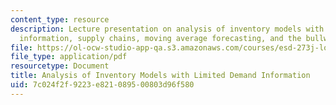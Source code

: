```yaml
---
content_type: resource
description: Lecture presentation on analysis of inventory models with limited demand
  information, supply chains, moving average forecasting, and the bullwhip effect.
file: https://ol-ocw-studio-app-qa.s3.amazonaws.com/courses/esd-273j-logistics-and-supply-chain-management-fall-2009/7c024f2f9223e821089500803d96f580_MITESD_273JF09_lec07.pdf
file_type: application/pdf
resourcetype: Document
title: Analysis of Inventory Models with Limited Demand Information
uid: 7c024f2f-9223-e821-0895-00803d96f580
---
```

